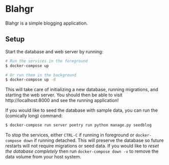 # Blahgr

Blahgr is a simple blogging application.

## Setup

Start the database and web server by running:

```bash
# Run the services in the foreground
$ docker-compose up

# Or run them in the background
$ docker-compose up -d
```

This will take care of initializing a new database, running migrations,
and starting the web server.
You should then be able to visit http://localhost:8000 and see the running application!

If you would like to seed the database with sample data, you can run the
(comically long) command:

```bash
$ docker-compose run server poetry run python manage.py seedblog
```

To stop the services, either `CTRL-C` if running in foreground or `docker-compose down`
if running detached. This will preserve the database so future restarts will not require
migrations or seed data. If you would like to *reset the database completely* then
run `docker-compose down -v` to remove the data volume from your host system.
